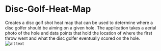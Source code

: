 # Disc-Golf-Heat-Map
Creates a disc golf shot heat map that can be used to determine where a disc golfer should be aiming on a given hole. The application takes a aerial photo of the hole and data points that hold the location of where the first throw went and what the disc golfer eventually scored on the hole.
![alt text](https://github.com/cheslar/Disc-Golf-Heat_Map/blob/[branch]/Hole3WillamettePark.jpg?raw=true)
